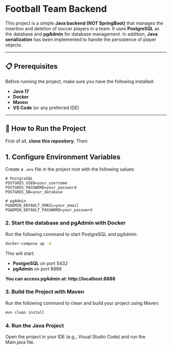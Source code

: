 # Football Team Backend

This project is a simple **Java backend (NOT SpringBoot)** that manages the insertion and deletion of soccer players in a team. It uses **PostgreSQL** as the database and **pgAdmin** for database management.
In addition, **Java serialization** has been implemented to handle the persistence of player objects.


---

## 📋 Prerequisites

Before running the project, make sure you have the following installed:

- **Java 17**
- **Docker**
- **Maven**
- **VS Code** (or any preferred IDE)

---

## 🚀 How to Run the Project

First of all, **clone this repository**. 
Then:

## 1. Configure Environment Variables

Create a `.env` file in the project root with the following values:

```env
# PostgreSQL
POSTGRES_USER=your_username
POSTGRES_PASSWORD=your_password
POSTGRES_DB=your_database

# pgAdmin
PGADMIN_DEFAULT_EMAIL=your_email
PGADMIN_DEFAULT_PASSWORD=your_password
```

### 2. Start the database and pgAdmin with Docker
Run the following command to start PostgreSQL and pgAdmin:

```bash
docker-compose up -d
```
This will start:

- **PostgreSQL** on port 5432
- **pgAdmin** on port 8888

**You can access pgAdmin at: http://localhost:8888**

### 3. Build the Project with Maven

Run the following command to clean and build your project using Maven:

```bash
mvn clean install
```

### 4. Run the Java Project

Open the project in your IDE (e.g., Visual Studio Code) and run the Main.java file.

